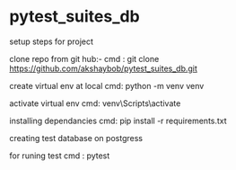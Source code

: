 # pytest_suites_db

setup steps for project

clone repo from git hub:- 
cmd : git clone https://github.com/akshaybob/pytest_suites_db.git

create virtual env at local
cmd:  python -m venv venv

activate virtual env
cmd: venv\Scripts\activate

installing dependancies
cmd: pip install -r requirements.txt

creating test database on postgress

for runing test 
cmd : pytest